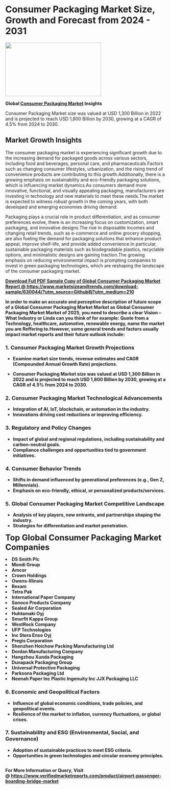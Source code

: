 <H1>Consumer Packaging Market Size, Growth and Forecast from 2024 - 2031</H1><img class="aligncenter size-medium wp-image-584254" src="https://thirdeyenews.in/wp-content/uploads/2024/09/Global-Market-Research-300x168.jpeg" alt="" width="300" height="168" /><p><strong>Global&nbsp;<a href="https://www.marketsizeandtrends.com/download-sample/630044/?utm_source=Github8j?utm_medium=210">Consumer Packaging Market</a> Insights</strong></p><p>Consumer Packaging Market size was valued at USD 1,300 Billion in 2022 and is projected to reach USD 1,800 Billion by 2030, growing at a CAGR of 4.5% from 2024 to 2030.</p><p><h2>Market Growth Insights</h2> <p>The consumer packaging market is experiencing significant growth due to the increasing demand for packaged goods across various sectors, including food and beverages, personal care, and pharmaceuticals.Factors such as changing consumer lifestyles, urbanization, and the rising trend of convenience products are contributing to this growth.Additionally, there is a growing emphasis on sustainability and eco-friendly packaging solutions, which is influencing market dynamics.As consumers demand more innovative, functional, and visually appealing packaging, manufacturers are investing in technology and new materials to meet these needs.The market is expected to witness robust growth in the coming years, with both developed and emerging economies driving demand.</p> <p><strong><a href="#"></a></strong></p> <p>Packaging plays a crucial role in product differentiation, and as consumer preferences evolve, there is an increasing focus on customization, smart packaging, and innovative designs.The rise in disposable incomes and changing retail trends, such as e-commerce and online grocery shopping, are also fueling the demand for packaging solutions that enhance product appeal, improve shelf-life, and provide added convenience.In particular, sustainable packaging materials such as biodegradable plastics, recyclable options, and minimalistic designs are gaining traction.The growing emphasis on reducing environmental impact is prompting companies to invest in green packaging technologies, which are reshaping the landscape of the consumer packaging market.</p> <p><strong><a href="#"></p><p><span class=""><strong>Download Full PDF Sample Copy of Global Consumer Packaging Market Report</strong> @ <a href="https://www.marketsizeandtrends.com/download-sample/630044/?utm_source=Github8j?utm_medium=210" target="_blank">https://www.marketsizeandtrends.com/download-sample/630044/?utm_source=Github8j?utm_medium=210</a></span></p><p>In order to make an accurate and perceptive description of future scope of a Global&nbsp;Consumer Packaging Market Market as Global&nbsp;Consumer Packaging Market Market of 2025, you need to describe a clear Vision &ndash; What Industry or Linda can you think of for example: Quote from a Technology, healthcare, automotive, renewable energy, name the market you are Reffering to.However, some general trends and factors usually impact market reports and their future outlook include:</p><h3>1.&nbsp;<strong>Consumer Packaging Market Growth Projections</strong></h3><ul><li>Examine market size trends, revenue estimates and CAGR (Compounded Annual Growth Rate) projections.</li><li><p>Consumer Packaging Market size was valued at USD 1,300 Billion in 2022 and is projected to reach USD 1,800 Billion by 2030, growing at a CAGR of 4.5% from 2024 to 2030.</p></li></ul><h3>2.&nbsp;<strong>Consumer Packaging Market Technological Advancements</strong></h3><ul><li>Integration of AI, IoT, blockchain, or automation in the industry.</li><li>Innovations driving cost reductions or improving efficiency.</li></ul><h3>3.&nbsp;<strong>Regulatory and Policy Changes</strong></h3><ul><li>Impact of global and regional regulations, including sustainability and carbon-neutral goals.</li><li>Compliance challenges and opportunities tied to government initiatives.</li></ul><h3>4.&nbsp;<strong>Consumer Behavior Trends</strong></h3><ul><li>Shifts in demand influenced by generational preferences (e.g., Gen Z, Millennials).</li><li>Emphasis on eco-friendly, ethical, or personalized products/services.</li></ul><h3>5.&nbsp;<strong>Global Consumer Packaging Market Competitive Landscape</strong></h3><ul><li>Analysis of key players, new entrants, and partnerships shaping the industry.</li><li>Strategies for differentiation and market penetration.</li></ul><p data-pm-slice="1 1 []"><span style="color: inherit; font-family: inherit; font-size: 25px;">Top Global Consumer Packaging Market Companies</span></p><div class="" data-test-id=""><p><li>DS Smith Plc</li><li> Mondi Group</li><li> Amcor</li><li> Crown Holdings</li><li> Owens-Illinois</li><li> Rexam</li><li> Tetra Pak</li><li> International Paper Company</li><li> Sonoco Products Company</li><li> Sealed Air Corporation</li><li> Huhtamaki Oyj</li><li> Smurfit Kappa Group</li><li> WestRock Company</li><li> UFP Technologies</li><li> Inc Stora Enso Oyj</li><li> Pregis Corporation</li><li> Shenzhen Hoichow Packing Manufacturing Ltd</li><li> Dordan Manufacturing Company</li><li> Hangzhou Xunda Packaging</li><li> Dunapack Packaging Group</li><li> Universal Protective Packaging</li><li> Parksons Packaging Ltd</li><li> Neenah Paper Inc Plastic Ingenuity Inc JJX Packaging LLC</li></p></div><h3>6.&nbsp;<strong>Economic and Geopolitical Factors</strong></h3><ul><li>Influence of global economic conditions, trade policies, and geopolitical events.</li><li>Resilience of the market to inflation, currency fluctuations, or global crises.</li></ul><h3>7.&nbsp;<strong>Sustainability and ESG (Environmental, Social, and Governance)</strong></h3><ul><li>Adoption of sustainable practices to meet ESG criteria.</li><li>Opportunities in green technologies and circular economy principles.</li></ul><h2><strong style="font-size: 14px;">For More Information or Query, Visit @&nbsp;</strong><a style="background-color: #ffffff; font-size: 14px;" href="https://www.marketsizeandtrends.com/report/consumer-packaging-market/" target="_blank">https://www.verifiedmarketreports.com/product/airport-passenger-boarding-bridge-market</a></h2>